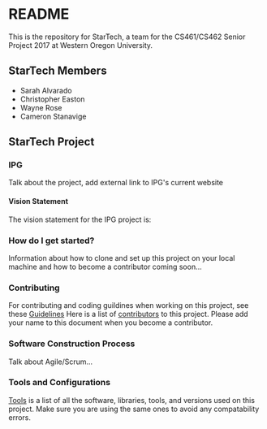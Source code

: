 # README #

This is the repository for StarTech, a team for the CS461/CS462 Senior Project 2017 at Western Oregon University.

## StarTech Members ##

* Sarah Alvarado
* Christopher Easton
* Wayne Rose
* Cameron Stanavige

## StarTech Project ##

### IPG ###

Talk about the project, add external link to IPG's current website

#### Vision Statement ####

The vision statement for the IPG project is:

### How do I get started? ###

Information about how to clone and set up this project on your local machine  and how to become a contributor coming soon...

### Contributing ###

For contributing and coding guildines when working on this project, see these [Guidelines](guidelines.md)
Here is a list of [contributors](contributors.md) to this project. Please add your name to this document when you become a contributor.

### Software Construction Process ###

Talk about Agile/Scrum...

### Tools and Configurations ###

[Tools](tools.md) is a list of all the software, libraries, tools, and versions used on this project. Make sure you are using the same ones to avoid any compatability errors.